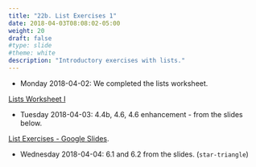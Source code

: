 ```yaml
---
title: "22b. List Exercises 1"
date: 2018-04-03T08:08:02-05:00
weight: 20
draft: false
#type: slide
#theme: white
description: "Introductory exercises with lists."
---
```


* Monday 2018-04-02: We completed the lists worksheet.

[Lists Worksheet I](https://docs.google.com/document/d/1foGKiSQdlmQeUOWtwYZnQwN3g412UnVHCitkslxCsII/edit?usp=sharing)


* Tuesday 2018-04-03: 4.4b, 4.6, 4.6 enhancement - from the slides below.

[List Exercises - Google Slides](https://docs.google.com/presentation/d/1u0uOCMy9U-QG2GdPAExzW_MqskPxd2Ga837iAwcXvbc/edit?usp=sharing).

* Wednesday 2018-04-04: 6.1 and 6.2 from the slides. (`star-triangle`)
